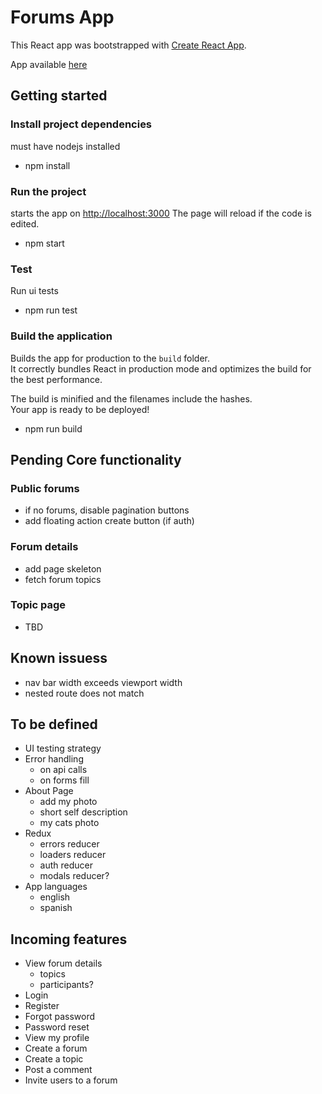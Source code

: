 # Forums App

This React app was bootstrapped with [Create React App](https://github.com/facebook/create-react-app).

App available [here](https://forums-app.herokuapp.com/)

## Getting started

### Install project dependencies

must have nodejs installed

- npm install

### Run the project

starts the app on [http://localhost:3000](http://localhost:3000)
The page will reload if the code is edited.

- npm start

### Test

Run ui tests

- npm run test

### Build the application

Builds the app for production to the `build` folder.\
It correctly bundles React in production mode and optimizes the build for the best performance.

The build is minified and the filenames include the hashes.\
Your app is ready to be deployed!

- npm run build

## Pending Core functionality

### Public forums

- if no forums, disable pagination buttons
- add floating action create button (if auth)

### Forum details

- add page skeleton
- fetch forum topics

### Topic page

- TBD

## Known issuess

- nav bar width exceeds viewport width
- nested route does not match

## To be defined

- UI testing strategy
- Error handling
  - on api calls
  - on forms fill
- About Page
  - add my photo
  - short self description
  - my cats photo
- Redux
  - errors reducer
  - loaders reducer
  - auth reducer
  - modals reducer?
- App languages
  - english
  - spanish

## Incoming features

- View forum details
  - topics
  - participants?
- Login
- Register
- Forgot password
- Password reset
- View my profile
- Create a forum
- Create a topic
- Post a comment
- Invite users to a forum
